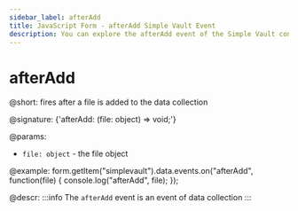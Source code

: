 ```yaml
---
sidebar_label: afterAdd
title: JavaScript Form - afterAdd Simple Vault Event 
description: You can explore the afterAdd event of the Simple Vault control of Form in the documentation of the DHTMLX JavaScript UI library. Browse developer guides and API reference, try out code examples and live demos, and download a free 30-day evaluation version of DHTMLX Suite.
---
```


# afterAdd

@short: fires after a file is added to the data collection

@signature: {'afterAdd: (file: object) => void;'}

@params:
- `file: object` - the file object


@example:
form.getItem("simplevault").data.events.on("afterAdd", function(file) {
    console.log("afterAdd", file);
});

@descr:
:::info
The `afterAdd` event is an event of data collection
:::
